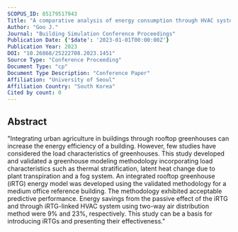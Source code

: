 ```yaml
---
SCOPUS_ID: 85179517943
Title: "A comparative analysis of energy consumption through HVAC system configuration in a building-integrated rooftop greenhouse"
Author: "Goo J."
Journal: "Building Simulation Conference Proceedings"
Publication Date: {'$date': '2023-01-01T00:00:00Z'}
Publication Year: 2023
DOI: "10.26868/25222708.2023.1451"
Source Type: "Conference Proceeding"
Document Type: "cp"
Document Type Description: "Conference Paper"
Affiliation: "University of Seoul"
Affiliation Country: "South Korea"
Cited by count: 0
---
```


## Abstract
"Integrating urban agriculture in buildings through rooftop greenhouses can increase the energy efficiency of a building. However, few studies have considered the load characteristics of greenhouses. This study developed and validated a greenhouse modeling methodology incorporating load characteristics such as thermal stratification, latent heat change due to plant transpiration and a fog system. An integrated rooftop greenhouse (iRTG) energy model was developed using the validated methodology for a medium office reference building. The methodology exhibited acceptable predictive performance. Energy savings from the passive effect of the iRTG and through iRTG-linked HVAC system using two-way air distribution method were 9% and 23%, respectively. This study can be a basis for introducing iRTGs and presenting their effectiveness."
